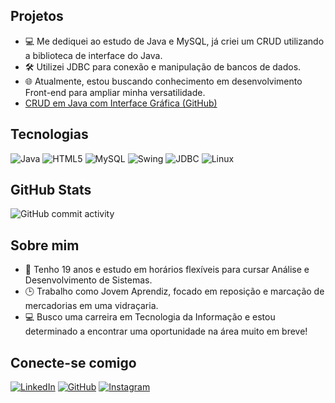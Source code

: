 ## Projetos
- 💻 Me dediquei ao estudo de Java e MySQL, já criei um CRUD utilizando a biblioteca de interface do Java.
- 🛠️ Utilizei JDBC para conexão e manipulação de bancos de dados.
- 🌐 Atualmente, estou buscando conhecimento em desenvolvimento Front-end para ampliar minha versatilidade.
-  [CRUD em Java com Interface Gráfica (GitHub)](https://github.com/Jorge-Junior7/crud-app)

## Tecnologias
![Java](https://img.shields.io/badge/Java-000?style=for-the-badge&logo=java)
![HTML5](https://img.shields.io/badge/HTML5-E34F26?style=for-the-badge&logo=html5&logoColor=white)
![MySQL](https://img.shields.io/badge/MySQL-00000F?style=for-the-badge&logo=mysql&logoColor=white)
![Swing](https://img.shields.io/badge/Swing-589636?style=for-the-badge&logo=java&logoColor=white)
![JDBC](https://img.shields.io/badge/JDBC-007396?style=for-the-badge&logoColor=white)
![Linux](https://img.shields.io/badge/Linux-000?style=for-the-badge&logo=linux&logoColor=FCC624)

## GitHub Stats
![GitHub commit activity](https://github-readme-stats.vercel.app/api?username=Jorge-Junior7&show_icons=true&theme=radical)

## Sobre mim
- 👦 Tenho 19 anos e estudo em horários flexíveis para cursar Análise e Desenvolvimento de Sistemas.
- 🕒 Trabalho como Jovem Aprendiz, focado em reposição e marcação de mercadorias em uma vidraçaria.
- 💻 Busco uma carreira em Tecnologia da Informação e estou determinado a encontrar uma oportunidade na área muito em breve!

## Conecte-se comigo
[![LinkedIn](https://img.shields.io/badge/LinkedIn-F1F0E8?style=for-the-badge&logo=linkedin&logoColor=0E76A8)](https://www.linkedin.com/in/jorge-j%C3%BAnior-dev/)
[![GitHub](https://img.shields.io/badge/GitHub-000?style=for-the-badge&logo=github&logoColor=white)](https://github.com/Jorge-Junior7)
[![Instagram](https://img.shields.io/badge/-Instagram-%23E4405F?style=for-the-badge&logo=instagram&logoColor=white)](https://www.instagram.com/juniorx.sz/)

